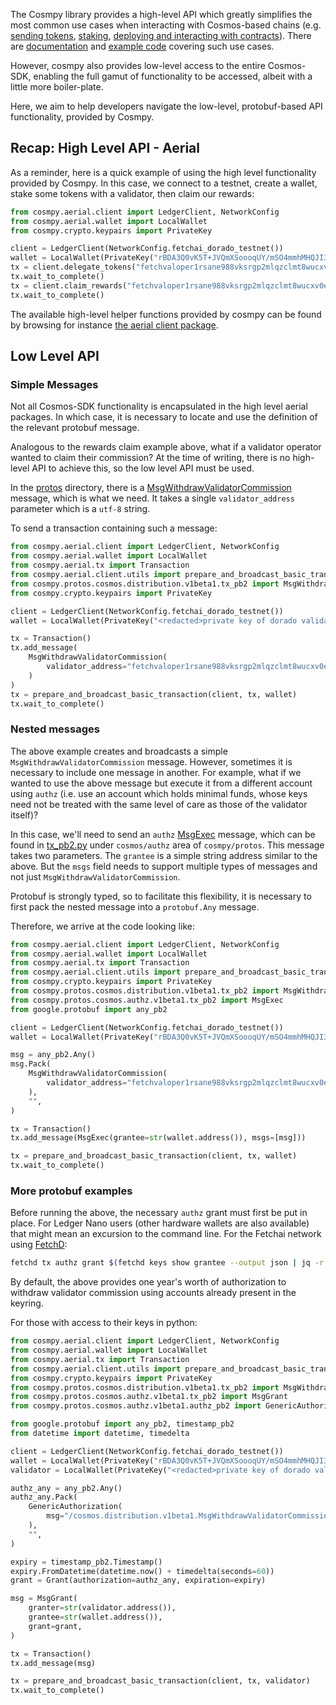 The Cosmpy library provides a high-level API which greatly simplifies the
most common use cases when interacting with Cosmos-based chains (e.g. [sending
tokens](send-tokens.md), [staking](staking.md), [deploying and interacting with contracts](deploy-a-contract.md)). There are [documentation](connect-to-network.md) and
[example code](https://github.com/fetchai/cosmpy/tree/master/examples) covering such use cases.

However, cosmpy also provides low-level access to the entire Cosmos-SDK, enabling the
full gamut of functionality to be accessed, albeit with a little more boiler-plate.

Here, we aim to help developers navigate the low-level, protobuf-based API functionality, provided by Cosmpy.

## Recap: High Level API - Aerial

As a reminder, here is a quick example of using the high level functionality provided by Cosmpy. In this case, we connect to a testnet, create a wallet, stake some tokens with a validator, then claim our rewards:

```python
from cosmpy.aerial.client import LedgerClient, NetworkConfig
from cosmpy.aerial.wallet import LocalWallet
from cosmpy.crypto.keypairs import PrivateKey

client = LedgerClient(NetworkConfig.fetchai_dorado_testnet())
wallet = LocalWallet(PrivateKey("rBDA3Q0vK5T+JVQmXSoooqUY/mSO4mmhMHQJI31+h1o="))
tx = client.delegate_tokens("fetchvaloper1rsane988vksrgp2mlqzclmt8wucxv0ej4hrn2k", 20, wallet)
tx.wait_to_complete()
tx = client.claim_rewards("fetchvaloper1rsane988vksrgp2mlqzclmt8wucxv0ej4hrn2k", wallet)
tx.wait_to_complete()
```

The available high-level helper functions provided by cosmpy can be found by browsing for instance
[the aerial client package](https://github.com/fetchai/cosmpy/blob/master/cosmpy/aerial/client/__init__.py).

## Low Level API

### Simple Messages

Not all Cosmos-SDK functionality is encapsulated in the high level aerial packages. In which case, it is necessary to locate and use the definition of the relevant protobuf message.

Analogous to the rewards claim example above, what if a validator operator wanted to claim their commission? At the time of writing, there is no high-level API to achieve this, so the low level API must be used.

In the [protos](https://github.com/fetchai/cosmpy/tree/master/cosmpy/protos) directory, there is a [MsgWithdrawValidatorCommission](https://github.com/fetchai/cosmpy/blob/6d7b5f49722b67c803145d55aa291fe426c19994/cosmpy/protos/cosmos/distribution/v1beta1/tx_pb2.py#L160)
message, which is what we need. It takes a single `validator_address` parameter which is a `utf-8` string.

To send a transaction containing such a message:

```python
from cosmpy.aerial.client import LedgerClient, NetworkConfig
from cosmpy.aerial.wallet import LocalWallet
from cosmpy.aerial.tx import Transaction
from cosmpy.aerial.client.utils import prepare_and_broadcast_basic_transaction
from cosmpy.protos.cosmos.distribution.v1beta1.tx_pb2 import MsgWithdrawValidatorCommission
from cosmpy.crypto.keypairs import PrivateKey

client = LedgerClient(NetworkConfig.fetchai_dorado_testnet())
wallet = LocalWallet(PrivateKey("<redacted>private key of dorado validator0"))

tx = Transaction()
tx.add_message(
    MsgWithdrawValidatorCommission(
        validator_address="fetchvaloper1rsane988vksrgp2mlqzclmt8wucxv0ej4hrn2k"
    )
)
tx = prepare_and_broadcast_basic_transaction(client, tx, wallet)
tx.wait_to_complete()
```

### Nested messages

The above example creates and broadcasts a simple `MsgWithdrawValidatorCommission` message. However, sometimes it is necessary to include one message in another. For example, what if we wanted to use the above message but execute it from a different account using `authz` (i.e. use an account which holds minimal funds, whose keys need not be treated with the same level of care as those of the validator itself)?

In this case, we'll need to send an `authz`
[MsgExec](https://github.com/fetchai/cosmpy/blob/4abb976753edcab402fcc23d4dce3ab67b73b608/cosmpy/protos/cosmos/authz/v1beta1/tx_pb2.py#L114)
message, which can be found in [tx_pb2.py](https://github.com/fetchai/cosmpy/blob/4abb976753edcab402fcc23d4dce3ab67b73b608/cosmpy/protos/cosmos/authz/v1beta1/tx_pb2.py) under `cosmos/authz` area of `cosmpy/protos`.
This message takes two parameters. The `grantee` is a simple string address similar to the above. But the `msgs` field needs to support multiple types of messages and not just `MsgWithdrawValidatorCommission`.

Protobuf is strongly typed, so to facilitate this flexibility, it is necessary to first pack the nested message into a `protobuf.Any` message.

Therefore, we arrive at the code looking like:

```python
from cosmpy.aerial.client import LedgerClient, NetworkConfig
from cosmpy.aerial.wallet import LocalWallet
from cosmpy.aerial.tx import Transaction
from cosmpy.aerial.client.utils import prepare_and_broadcast_basic_transaction
from cosmpy.crypto.keypairs import PrivateKey
from cosmpy.protos.cosmos.distribution.v1beta1.tx_pb2 import MsgWithdrawValidatorCommission
from cosmpy.protos.cosmos.authz.v1beta1.tx_pb2 import MsgExec
from google.protobuf import any_pb2

client = LedgerClient(NetworkConfig.fetchai_dorado_testnet())
wallet = LocalWallet(PrivateKey("rBDA3Q0vK5T+JVQmXSoooqUY/mSO4mmhMHQJI31+h1o="))

msg = any_pb2.Any()
msg.Pack(
    MsgWithdrawValidatorCommission(
        validator_address="fetchvaloper1rsane988vksrgp2mlqzclmt8wucxv0ej4hrn2k"
    ),
    "",
)

tx = Transaction()
tx.add_message(MsgExec(grantee=str(wallet.address()), msgs=[msg]))

tx = prepare_and_broadcast_basic_transaction(client, tx, wallet)
tx.wait_to_complete()
```

### More protobuf examples

Before running the above, the necessary `authz` grant must first be put in place. For Ledger Nano users (other hardware wallets are also available) that might mean an excursion to the command line. For the Fetchai network using [FetchD](https://docs.fetch.ai/ledger_v2/):

```bash
fetchd tx authz grant $(fetchd keys show grantee --output json | jq -r .address) generic --msg-type "/cosmos.distribution.v1beta1.MsgWithdrawValidatorCommission" --from=$(fetchd keys show grantor --output json | jq -r .address) --gas auto --gas-adjustment 1.5 --gas-prices 5000000000atestfet
```

By default, the above provides one year's worth of authorization to withdraw validator commission using accounts already present in the keyring.

For those with access to their keys in python:

```python
from cosmpy.aerial.client import LedgerClient, NetworkConfig
from cosmpy.aerial.wallet import LocalWallet
from cosmpy.aerial.tx import Transaction
from cosmpy.aerial.client.utils import prepare_and_broadcast_basic_transaction
from cosmpy.crypto.keypairs import PrivateKey
from cosmpy.protos.cosmos.distribution.v1beta1.tx_pb2 import MsgWithdrawValidatorCommission
from cosmpy.protos.cosmos.authz.v1beta1.tx_pb2 import MsgGrant
from cosmpy.protos.cosmos.authz.v1beta1.authz_pb2 import GenericAuthorization, Grant

from google.protobuf import any_pb2, timestamp_pb2
from datetime import datetime, timedelta

client = LedgerClient(NetworkConfig.fetchai_dorado_testnet())
wallet = LocalWallet(PrivateKey("rBDA3Q0vK5T+JVQmXSoooqUY/mSO4mmhMHQJI31+h1o="))
validator = LocalWallet(PrivateKey("<redacted>private key of dorado validator0"))

authz_any = any_pb2.Any()
authz_any.Pack(
    GenericAuthorization(
        msg="/cosmos.distribution.v1beta1.MsgWithdrawValidatorCommission"
    ),
    "",
)

expiry = timestamp_pb2.Timestamp()
expiry.FromDatetime(datetime.now() + timedelta(seconds=60))
grant = Grant(authorization=authz_any, expiration=expiry)

msg = MsgGrant(
    granter=str(validator.address()),
    grantee=str(wallet.address()),
    grant=grant,
)

tx = Transaction()
tx.add_message(msg)

tx = prepare_and_broadcast_basic_transaction(client, tx, validator)
tx.wait_to_complete()
```
